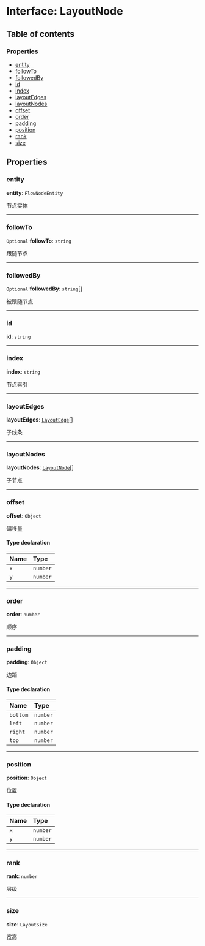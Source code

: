 # Interface: LayoutNode

## Table of contents

### Properties

* [entity](/auto-docs/free-auto-layout-plugin/interfaces/LayoutNode.md#entity)
* [followTo](/auto-docs/free-auto-layout-plugin/interfaces/LayoutNode.md#followto)
* [followedBy](/auto-docs/free-auto-layout-plugin/interfaces/LayoutNode.md#followedby)
* [id](/auto-docs/free-auto-layout-plugin/interfaces/LayoutNode.md#id)
* [index](/auto-docs/free-auto-layout-plugin/interfaces/LayoutNode.md#index)
* [layoutEdges](/auto-docs/free-auto-layout-plugin/interfaces/LayoutNode.md#layoutedges)
* [layoutNodes](/auto-docs/free-auto-layout-plugin/interfaces/LayoutNode.md#layoutnodes)
* [offset](/auto-docs/free-auto-layout-plugin/interfaces/LayoutNode.md#offset)
* [order](/auto-docs/free-auto-layout-plugin/interfaces/LayoutNode.md#order)
* [padding](/auto-docs/free-auto-layout-plugin/interfaces/LayoutNode.md#padding)
* [position](/auto-docs/free-auto-layout-plugin/interfaces/LayoutNode.md#position)
* [rank](/auto-docs/free-auto-layout-plugin/interfaces/LayoutNode.md#rank)
* [size](/auto-docs/free-auto-layout-plugin/interfaces/LayoutNode.md#size)

## Properties

### entity

**entity**: `FlowNodeEntity`

节点实体

***

### followTo

`Optional` **followTo**: `string`

跟随节点

***

### followedBy

`Optional` **followedBy**: `string`\[]

被跟随节点

***

### id

**id**: `string`

***

### index

**index**: `string`

节点索引

***

### layoutEdges

**layoutEdges**: [`LayoutEdge`](/auto-docs/free-auto-layout-plugin/interfaces/LayoutEdge.md)\[]

子线条

***

### layoutNodes

**layoutNodes**: [`LayoutNode`](/auto-docs/free-auto-layout-plugin/interfaces/LayoutNode.md)\[]

子节点

***

### offset

**offset**: `Object`

偏移量

#### Type declaration

| Name | Type |
| :------ | :------ |
| `x` | `number` |
| `y` | `number` |

***

### order

**order**: `number`

顺序

***

### padding

**padding**: `Object`

边距

#### Type declaration

| Name | Type |
| :------ | :------ |
| `bottom` | `number` |
| `left` | `number` |
| `right` | `number` |
| `top` | `number` |

***

### position

**position**: `Object`

位置

#### Type declaration

| Name | Type |
| :------ | :------ |
| `x` | `number` |
| `y` | `number` |

***

### rank

**rank**: `number`

层级

***

### size

**size**: `LayoutSize`

宽高

